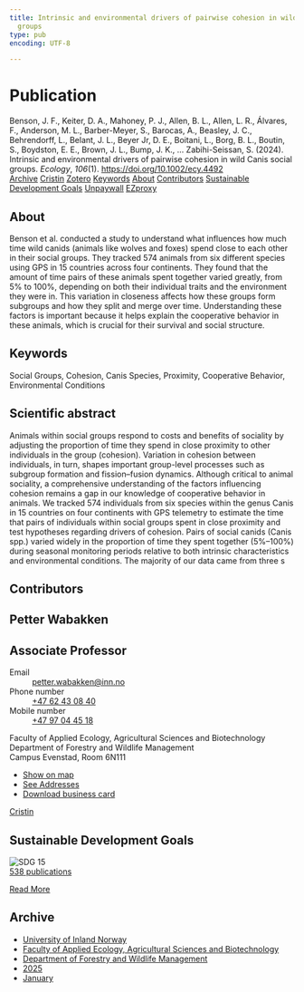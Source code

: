 ```yaml
---
title: Intrinsic and environmental drivers of pairwise cohesion in wild Canis social
  groups
type: pub
encoding: UTF-8

---
```

<h1>Publication</h1>
<article id="csl-bib-container-DXN3ZQMV" class="csl-bib-container">
  <div class="csl-bib-body"> <div class="csl-entry">Benson, J. F., Keiter, D. A., Mahoney, P. J., Allen, B. L., Allen, L. R., Álvares, F., Anderson, M. L., Barber-Meyer, S., Barocas, A., Beasley, J. C., Behrendorff, L., Belant, J. L., Beyer Jr, D. E., Boitani, L., Borg, B. L., Boutin, S., Boydston, E. E., Brown, J. L., Bump, J. K., … Zabihi-Seissan, S. (2024). Intrinsic and environmental drivers of pairwise cohesion in wild Canis social groups. <i>Ecology</i>, <i>106</i>(1). <a href="https://doi.org/10.1002/ecy.4492">https://doi.org/10.1002/ecy.4492</a></div> </div>
  <div class="csl-bib-buttons">
    <a href="#taxonomy-article-DXN3ZQMV" alt="archive" class="csl-bib-button">Archive</a>
    <a href="https://app.cristin.no/results/show.jsf?id=2334845" alt="Cristin" class="csl-bib-button">Cristin</a>
    <a href="http://zotero.org/groups/5881554/items/DXN3ZQMV" alt="Zotero" class="csl-bib-button">Zotero</a>
    <a href="#keywords-article-DXN3ZQMV" alt="keywords" class="csl-bib-button">Keywords</a>
    <a href="#about-article-DXN3ZQMV" alt="about_pub" class="csl-bib-button">About</a>
    <a href="#contributors-article-DXN3ZQMV" alt="contributors" class="csl-bib-button">Contributors</a>
    <a href="#sdg-article-DXN3ZQMV" alt="sdg" class="csl-bib-button">Sustainable Development Goals</a>
    <a href="https://doi.org/10.1002/ecy.4492" alt="Unpaywall" class="csl-bib-button">Unpaywall</a>
    <a href="https://doi.org/10.1002/ecy.4492" alt="EZproxy" class="csl-bib-button">EZproxy</a>
  </div>
  <div id="csl-bib-meta-container-DXN3ZQMV"></div>
</article>
<div id="csl-bib-meta-DXN3ZQMV" class="csl-bib-meta">
  <article id="about-article-DXN3ZQMV" class="about_pub-article">
    <h1>About</h1>
    Benson et al. conducted a study to understand what influences how much time wild canids (animals like wolves and foxes) spend close to each other in their social groups. They tracked 574 animals from six different species using GPS in 15 countries across four continents. They found that the amount of time pairs of these animals spent together varied greatly, from 5% to 100%, depending on both their individual traits and the environment they were in. This variation in closeness affects how these groups form subgroups and how they split and merge over time. Understanding these factors is important because it helps explain the cooperative behavior in these animals, which is crucial for their survival and social structure.
  </article>
  <article id="keywords-article-DXN3ZQMV" class="keywords-article">
    <h1>Keywords</h1>
    Social Groups, Cohesion, Canis Species, Proximity, Cooperative Behavior, Environmental Conditions
  </article>
  <article id="abstract-article-DXN3ZQMV" class="abstract-article">
    <h1>Scientific abstract</h1>
    Animals within social groups respond to costs and benefits of sociality by adjusting the proportion of time they spend in close proximity to other individuals in the group (cohesion). Variation in cohesion between individuals, in turn, shapes important group-level processes such as subgroup formation and fission–fusion dynamics. Although critical to animal sociality, a comprehensive understanding of the factors influencing cohesion remains a gap in our knowledge of cooperative behavior in animals. We tracked 574 individuals from six species within the genus Canis in 15 countries on four continents with GPS telemetry to estimate the time that pairs of individuals within social groups spent in close proximity and test hypotheses regarding drivers of cohesion. Pairs of social canids (Canis spp.) varied widely in the proportion of time they spent together (5%–100%) during seasonal monitoring periods relative to both intrinsic characteristics and environmental conditions. The majority of our data came from three s
  </article>
  <article id="contributors-article-DXN3ZQMV" class="contributors-article">
    <h1>Contributors</h1>
    <div class="personas"> <div class="vrtx-hinn-person-card"> <div class="photo"> <i class="lar la-user-circle missing-person"></i> </div> <div class="info"> <hgroup><h1>Petter Wabakken</h1> <h2>Associate Professor</h2> </hgroup><dl> <dt>Email</dt> <dd> <a href="mailto:petter.wabakken@inn.no">petter.wabakken@inn.no</a> </dd> <dt>Phone number</dt> <dd><a href="tel:+4762430840"> +47 62 43 08 40 </a></dd> <dt>Mobile number</dt> <dd><a href="tel:+4797044518"> +47 97 04 45 18 </a></dd> </dl> <p> Faculty of Applied Ecology, Agricultural Sciences and Biotechnology<br> Department of Forestry and Wildlife Management<br> Campus Evenstad, Room 6N111 </p> <ul class="vrtx-hinn-links"> <li><a href="https://www.google.com/maps?q=61.42516,11.07813">Show on map</a></li> <li><a href="https://www.inn.no/english/find-an-employee/petter-wabakken.html#vrtx-hinn-addresses">See Addresses</a></li> <li><a href="https://www.inn.no/english/find-an-employee/petter-wabakken.html?vrtx=vcf">Download business card</a></li> </ul> </div> </div> <a href="https://app.cristin.no/persons/show.jsf?id=328337" alt="Cristin URL" class="personas-cristin">Cristin</a> </div>
  </article>
  <article id="sdg-article-DXN3ZQMV" class="sdg-article">
    <h1>Sustainable Development Goals</h1>
    <div class="sdg-container"><div id="sdg15" class="sdg">
        <img src="{{< params subfolder >}}images/sdg/sdg15_en.png" class="image" alt="SDG 15">
        <div class="sdg-overlay">
          <a href="{{< params subfolder >}}en/archive/?sdg=15#archive" class="sdg-publication-count"><span>538</span> publications</a>
          <p><a href="https://sdgs.un.org/goals/goal15" class="sdg-read-more">Read More</a></p>
        </div>
      </div></div>
  </article>
  <article id="taxonomy-article-DXN3ZQMV" class="taxonomy-article">
    <h1>Archive</h1>
    <ul>
      <li><a href="{{< params subfolder >}}en/archive/?key=3DCRN523">University of Inland Norway</a></li>
      <li><a href="{{< params subfolder >}}en/archive/?key=T77LXH6D">Faculty of Applied Ecology, Agricultural Sciences and Biotechnology</a></li>
      <li><a href="{{< params subfolder >}}en/archive/?key=7TRARPE3">Department of Forestry and Wildlife Management</a></li>
      <li><a href="{{< params subfolder >}}en/archive/?key=H5L4MZHE">2025</a></li>
      <li><a href="{{< params subfolder >}}en/archive/?key=Z4NRWY2R">January</a></li>
    </ul>
  </article>
</div>
